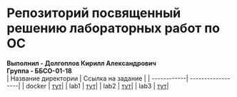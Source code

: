 # Репозиторий посвященный решению лабораторных работ по ОС  
**Выполнил - Долгоплов Кирилл Александрович**  
**Группа - ББСО-01-18**  
| Название директории | Ссылка на задание |
| ------------| ------------------|
| docker | [тут](https://github.com/bykvaadm/OS/tree/master/devops/docker/lab1)|
| lab1 | [тут](https://github.com/bykvaadm/OS/tree/master/admin/lab1)|
| lab2 | [тут](https://github.com/bykvaadm/OS/tree/master/admin/lab2)|
| lab3 | [тут](https://github.com/bykvaadm/OS/tree/master/admin/lab3)|
